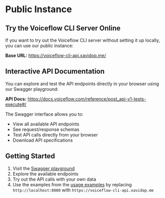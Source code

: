 # Public Instance

## Try the Voiceflow CLI Server Online

If you want to try out the Voiceflow CLI server without setting it up locally, you can use our public instance:

**Base URL:** https://voiceflow-cli-api.xavidop.me/

## Interactive API Documentation

You can explore and test the API endpoints directly in your browser using our Swagger playground:

**API Docs:** https://docs.voiceflow.com/reference/post_api-v1-tests-execute#/

The Swagger interface allows you to:
- View all available API endpoints
- See request/response schemas
- Test API calls directly from your browser
- Download API specifications

## Getting Started

1. Visit the [Swagger playground](https://docs.voiceflow.com/reference/post_api-v1-tests-execute#/)
2. Explore the available endpoints
3. Try out the API calls with your own data
4. Use the examples from the [usage examples](usage-examples.md) by replacing `http://localhost:8080` with `https://voiceflow-cli-api.xavidop.me`